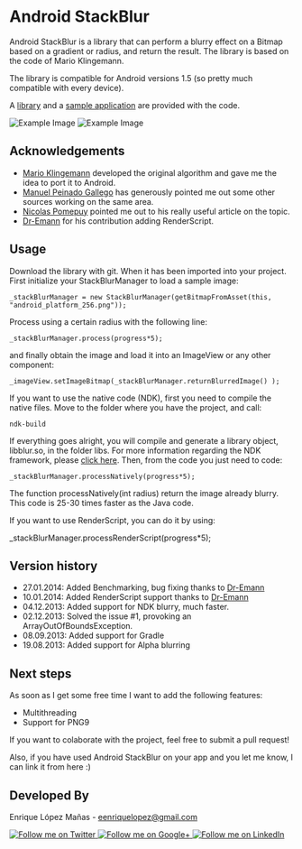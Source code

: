Android StackBlur
=================

Android StackBlur is a library that can perform a blurry effect on a Bitmap based on a gradient or radius, and return the result. The library is based on the code of Mario Klingemann. 

The library is compatible for Android versions 1.5 (so pretty much compatible with every device).

A [library][1] and a [sample application][2] are provided with the code.

![Example Image][3]
![Example Image][4]


Acknowledgements
--------------------
* [Mario Klingemann][5] developed the original algorithm and gave me the idea to port it to Android.
* [Manuel Peinado Gallego][6] has generously pointed me out some other sources working on the same area.
* [Nicolas Pomepuy][7] pointed me out to his really useful article on the topic.
* [Dr-Emann][9] for his contribution adding RenderScript.

Usage
--------------------
Download the library with git. When it has been imported into your project. First initialize your StackBlurManager to load a sample image:

    _stackBlurManager = new StackBlurManager(getBitmapFromAsset(this, "android_platform_256.png"));

Process using a certain radius with the following line:

    _stackBlurManager.process(progress*5);

and finally obtain the image and load it into an ImageView or any other component:

    _imageView.setImageBitmap(_stackBlurManager.returnBlurredImage() );
    
If you want to use the native code (NDK), first you need to compile the native files. Move to the folder where you have the project, and call:
    
    ndk-build
    
If everything goes alright, you will compile and generate a library object, libblur.so, in the folder libs. For more information regarding the NDK framework, please [click here][8]. Then, from the code you just need to code:

    _stackBlurManager.processNatively(progress*5);

The function processNatively(int radius) return the image already blurry. This code is 25-30 times faster as the Java code.

If you want to use RenderScript, you can do it by using:

   _stackBlurManager.processRenderScript(progress*5);
   

Version history
--------------------
* 27.01.2014: Added Benchmarking, bug fixing thanks to [Dr-Emann][9]
* 10.01.2014: Added RenderScript support thanks to [Dr-Emann][9]
* 04.12.2013: Added support for NDK blurry, much faster.
* 02.12.2013: Solved the issue #1, provoking an ArrayOutOfBoundsException.
* 08.09.2013: Added support for Gradle
* 19.08.2013: Added support for Alpha blurring

Next steps
--------------------
As soon as I get some free time I want to add the following features:

* Multithreading
* Support for PNG9

If you want to colaborate with the project, feel free to submit a pull request! 

Also, if you have used Android StackBlur on your app and you let me know, I can link it from here :)

Developed By
--------------------

Enrique López Mañas - <eenriquelopez@gmail.com>

<a href="https://twitter.com/eenriquelopez">
  <img alt="Follow me on Twitter"
       src="https://raw.github.com/kikoso/android-stackblur/master/art/twitter.png" />
</a>
<a href="https://plus.google.com/103250453274111396206">
  <img alt="Follow me on Google+"
       src="https://raw.github.com/kikoso/android-stackblur/master/art/google-plus.png" />
</a>
<a href="http://de.linkedin.com/pub/enrique-l%C3%B3pez-ma%C3%B1as/15/4a9/876">
  <img alt="Follow me on LinkedIn"
       src="https://raw.github.com/kikoso/android-stackblur/master/art/linkedin.png" />

[1]: https://github.com/kikoso/android-stackblur/tree/master/StackBlur
[2]: https://github.com/kikoso/android-stackblur/tree/master/StackBlurDemo
[3]: https://raw.github.com/kikoso/android-stackblur/master/art/screenshot1.png
[4]: https://raw.github.com/kikoso/android-stackblur/master/art/screenshot2.png
[5]: http://www.quasimondo.com/
[6]: https://twitter.com/mpg2
[7]: http://nicolaspomepuy.fr/
[8]: http://developer.android.com/tools/sdk/ndk/index.html
[9]: https://github.com/Dr-Emann
